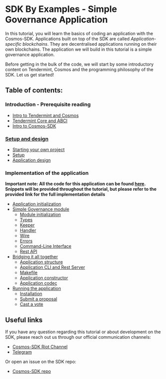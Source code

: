 # SDK By Examples - Simple Governance Application 

In this tutorial, you will learn the basics of coding an application with the Cosmos-SDK. Applications built on top of the SDK are called *Application-specific blockchains*. They are decentralised applications running on their own blockchains. The application we will build in this tutorial is a simple governance application.

Before getting in the bulk of the code, we will start by some introductory content on Tendermint, Cosmos and the programming philosophy of the SDK. Let us get started!

## Table of contents:

### Introduction - Prerequisite reading

- [Intro to Tendermint and Cosmos](/introduction/tendermint-cosmos.md)
- [Tendermint Core and ABCI](/introduction/tendermint.md)
- [Intro to Cosmos-SDK](/sdk/overview.md)


### [Setup and design](setup-and-design.md)

- [Starting your own project](setup-and-design.md#get-started)
- [Setup](setup-and-design.md#setup)
- [Application design](setup-and-design.md#application-design)

### Implementation of the application

**Important note: All the code for this application can be found [here](https://my-cosmos/cosmos-sdk/tree/fedekunze/module_tutorial/examples/simpleGov). Snippets will be provided throughout the tutorial, but please refer to the provided link for the full implementation details**

- [Application initialization](app-init.md)
- [Simple Governance module](simple-gov-module.md)
    + [Module initialization](simple-gov-module.md#module-initialization)
    + [Types](simple-gov-module.md#types)
    + [Keeper](simple-gov-module.md#keeper)
    + [Handler](simple-gov-module.md#handler)
    + [Wire](simple-gov-module.md#codec)
    + [Errors](simple-gov-module.md#errors)
    + [Command-Line Interface](simple-gov-module.md#command-line-interface)
    + [Rest API](simple-gov-module.md#rest-api)
- [Bridging it all together](bridging-it-all.md)
    + [Application structure](bridging-it-all.md#application-structure)
    + [Application CLI and Rest Server](bridging-it-all.md#cli-and-rest-server)
    + [Makefile](bridging-it-all.md#makefile)
    + [Application constructor](bridging-it-all.md#application-constructor)
    + [Application codec](bridging-it-all.md#application-codec)
- [Running the application](running-the-application.md)
    + [Installation](running-the-application.md#installation)
    + [Submit a proposal](running-the-application.md#submit-a-proposal)
    + [Cast a vote](running-the-application.md#cast-a-vote)

## Useful links

If you have any question regarding this tutorial or about development on the SDK, please reach out us through our official communication channels:

- [Cosmos-SDK Riot Channel](https://riot.im/app/#/room/#cosmos-sdk:matrix.org)
- [Telegram](https://t.me/cosmosproject)

Or open an issue on the SDK repo:

- [Cosmos-SDK repo](https://my-cosmos/cosmos-sdk/)
